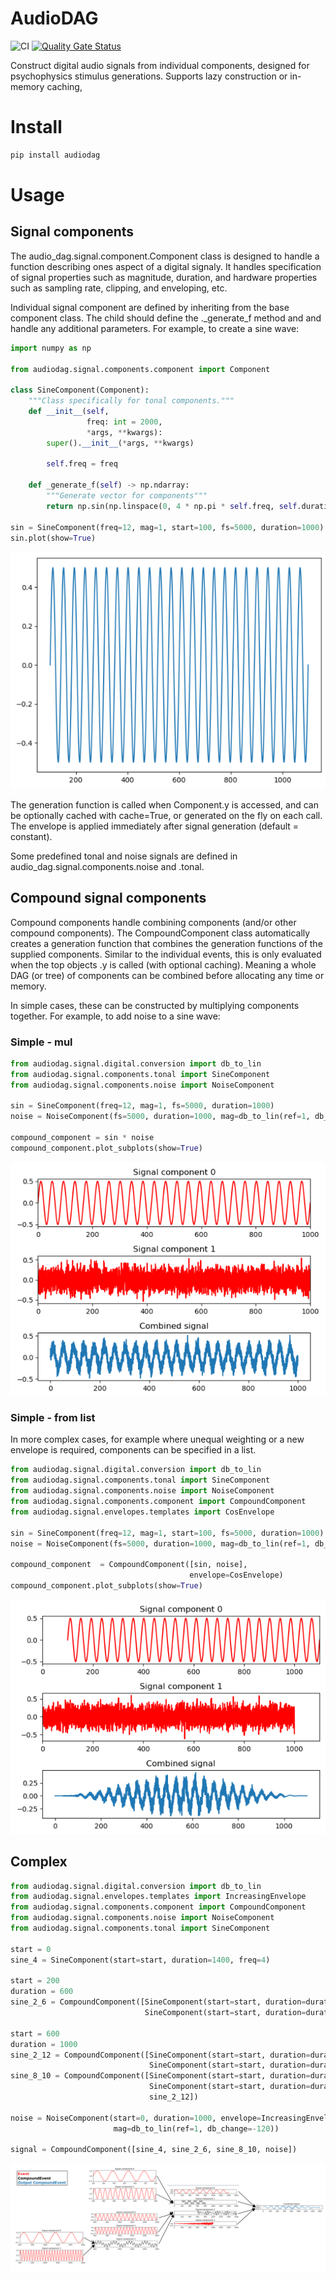 # AudioDAG
![CI](https://github.com/garethjns/AudioDAG/workflows/CI/badge.svg?branch=master) [![Quality Gate Status](https://sonarcloud.io/api/project_badges/measure?project=garethjns_AudioDAG&metric=alert_status)](https://sonarcloud.io/dashboard?id=garethjns_AudioDAG)

Construct digital audio signals from individual components, designed for psychophysics stimulus generations. Supports lazy construction or in-memory caching,

# Install
````bash
pip install audiodag
````
# Usage

## Signal components

The audio_dag.signal.component.Component class is designed to handle a function describing ones aspect of a digital signaly. It handles specification of signal properties such as magnitude, duration, and hardware properties such as sampling rate, clipping, and enveloping, etc.

Individual signal component are defined by inheriting from the base component class. The child should define the ._generate_f method and and handle any additional parameters. For example, to create a sine wave:

````python
import numpy as np

from audiodag.signal.components.component import Component

class SineComponent(Component):
    """Class specifically for tonal components."""
    def __init__(self,
                 freq: int = 2000,
                 *args, **kwargs):
        super().__init__(*args, **kwargs)

        self.freq = freq

    def _generate_f(self) -> np.ndarray:
        """Generate vector for components"""
        return np.sin(np.linspace(0, 4 * np.pi * self.freq, self.duration_pts)) * 0.5 * self.mag

sin = SineComponent(freq=12, mag=1, start=100, fs=5000, duration=1000)
sin.plot(show=True)
````
![example_sine](https://github.com/garethjns/AudioDAG/blob/master/images/example_sine.PNG) 

The generation function is called when Component.y is accessed, and can be optionally cached with cache=True, or generated on the fly on each call. The envelope is applied immediately after signal generation (default = constant).

Some predefined tonal and noise signals are defined in audio_dag.signal.components.noise and .tonal.

## Compound signal components

Compound components handle combining components (and/or other compound components). The CompoundComponent class automatically creates a generation function that combines the generation functions of the supplied components. Similar to the individual events, this is only evaluated when the top objects .y is called (with optional caching). Meaning a whole DAG (or tree) of components can be combined before allocating any time or memory.

In simple cases, these can be constructed by multiplying components together. For example, to add noise to a sine wave:


### Simple - mul
````python
from audiodag.signal.digital.conversion import db_to_lin
from audiodag.signal.components.tonal import SineComponent
from audiodag.signal.components.noise import NoiseComponent

sin = SineComponent(freq=12, mag=1, fs=5000, duration=1000)
noise = NoiseComponent(fs=5000, duration=1000, mag=db_to_lin(ref=1, db_change=-80))

compound_component = sin * noise
compound_component.plot_subplots(show=True)
````
![example_mul](https://github.com/garethjns/AudioDAG/blob/master/images/example_mul.PNG) 

### Simple - from list
In more complex cases, for example where unequal weighting or a new envelope is required, components can be specified in a list.

````python
from audiodag.signal.digital.conversion import db_to_lin
from audiodag.signal.components.tonal import SineComponent
from audiodag.signal.components.noise import NoiseComponent
from audiodag.signal.components.component import CompoundComponent
from audiodag.signal.envelopes.templates import CosEnvelope

sin = SineComponent(freq=12, mag=1, start=100, fs=5000, duration=1000)
noise = NoiseComponent(fs=5000, duration=1000, mag=db_to_lin(ref=1, db_change=-80))

compound_component  = CompoundComponent([sin, noise],
                                        envelope=CosEnvelope)
compound_component.plot_subplots(show=True)
````
![example_simple](https://github.com/garethjns/AudioDAG/blob/master/images/example_simple.PNG) 

## Complex
````Python
from audiodag.signal.digital.conversion import db_to_lin
from audiodag.signal.envelopes.templates import IncreasingEnvelope
from audiodag.signal.components.component import CompoundComponent
from audiodag.signal.components.noise import NoiseComponent
from audiodag.signal.components.tonal import SineComponent

start = 0
sine_4 = SineComponent(start=start, duration=1400, freq=4)

start = 200
duration = 600
sine_2_6 = CompoundComponent([SineComponent(start=start, duration=duration, freq=2),
                              SineComponent(start=start, duration=duration, freq=6)])

start = 600
duration = 1000
sine_2_12 = CompoundComponent([SineComponent(start=start, duration=duration, freq=2),
                               SineComponent(start=start, duration=duration, freq=12)])
sine_8_10 = CompoundComponent([SineComponent(start=start, duration=duration, freq=8),
                               SineComponent(start=start, duration=duration, freq=10),
                               sine_2_12])

noise = NoiseComponent(start=0, duration=1000, envelope=IncreasingEnvelope,
                       mag=db_to_lin(ref=1, db_change=-120))

signal = CompoundComponent([sine_4, sine_2_6, sine_8_10, noise])
````
![example_complex](https://github.com/garethjns/AudioDAG/blob/master/images/example_complex.png) 
